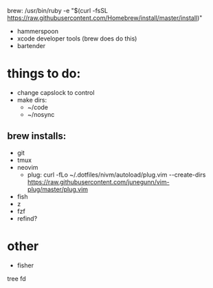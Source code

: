 brew: /usr/bin/ruby -e "$(curl -fsSL https://raw.githubusercontent.com/Homebrew/install/master/install)"

* hammerspoon
* xcode developer tools (brew does do this)
* bartender

# things to do:

* change capslock to control
* make dirs:
	* ~/code
	* ~/nosync


## brew installs:

* git
* tmux
* neovim
	* plug: curl -fLo ~/.dotfiles/nivm/autoload/plug.vim --create-dirs \
    https://raw.githubusercontent.com/junegunn/vim-plug/master/plug.vim
* fish
* z
* fzf
* refind?

# other

* fisher


tree
fd
